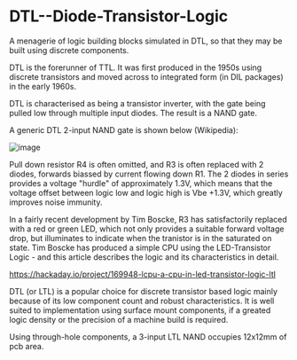 # DTL--Diode-Transistor-Logic


A menagerie of logic building blocks simulated in DTL, so that they may be built using discrete components.

DTL is the forerunner of TTL. It was first produced in the 1950s using discrete transistors and moved across to integrated form (in DIL packages) in the early 1960s.

DTL is characterised as being a transistor inverter, with the gate being pulled low through multiple input diodes. The result is a NAND gate.

A generic DTL 2-input NAND gate is shown below (Wikipedia):

![image](https://github.com/monsonite/DTL--Diode-Transistor-Logic/assets/758847/b0931fb3-14c5-47f7-8ae9-a6e17ffd487e)

Pull down resistor R4 is often omitted, and R3 is often replaced with 2 diodes, forwards biassed by current flowing down R1. The 2 diodes in series provides a voltage "hurdle" of approximately 1.3V, which means that the voltage offset between logic low and logic high is Vbe +1.3V, which greatly improves noise immunity.

In a fairly recent development by Tim Boscke, R3 has satisfactorily replaced with a red or green LED, which not only provides a suitable forward voltage drop, but illuminates to indicate when the tranistor is in the saturated on state.  Tim Boscke has produced a simple CPU using the LED-Transistor Logic - and this article describes the logic and its characteristics in detail.


https://hackaday.io/project/169948-lcpu-a-cpu-in-led-transistor-logic-ltl

DTL (or LTL) is a popular choice for discrete transistor based logic mainly because of its low component count and robust characteristics. It is well suited to implementation using surface mount components, if a greated logic density or the precision of a machine build is required.

Using through-hole components, a 3-input LTL NAND occupies 12x12mm of pcb area.




